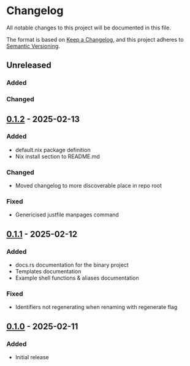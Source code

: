 <!--
SPDX-FileCopyrightText: 2024 Matthew Mark Ibbetson
SPDX-FileContributor: Matthew Mark Ibbetson

SPDX-License-Identifier: GPL-3.0-or-later
-->

# Changelog

All notable changes to this project will be documented in this file.

The format is based on [Keep a Changelog](https://keepachangelog.com/en/1.0.0/), and this project adheres to [Semantic Versioning](https://semver.org/spec/v2.0.0.html).

## Unreleased

### Added

### Changed

## [0.1.2] - 2025-02-13

### Added

- default.nix package definition
- Nix install section to README.md

### Changed

- Moved changelog to more discoverable place in repo root

### Fixed

- Genericised justfile manpages command

## [0.1.1] - 2025-02-12

### Added

- docs.rs documentation for the binary project
- Templates documentation
- Example shell functions & aliases documentation

### Fixed

- Identifiers not regenerating when renaming with regenerate flag

## [0.1.0] - 2025-02-11

### Added

- Initial release

[0.1.2]: https://crates.io/crates/dn-cli/0.1.2
[0.1.1]: https://crates.io/crates/dn-cli/0.1.1
[0.1.0]: https://crates.io/crates/dn-cli/0.1.0
